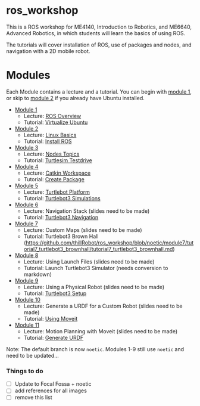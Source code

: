 # ros_workshop
This is a ROS workshop for ME4140, Introduction to Robotics, and ME6640, Advanced Robotics, in which students will learn the basics of using ROS.

The tutorials will cover installation of ROS, use of packages and nodes, and navigation with a 2D mobile robot. 

# Modules 

Each Module contains a lecture and a tutorial. You can begin with [module 1](module1/), or skip to [module 2](module2/) if you already have Ubuntu installed.

- [Module 1](module1/) 
  - Lecture: [ROS Overview](https://github.com/thillRobot/ros_workshop/blob/noetic/module1/lecture1_ros_overview/lecture1_ros_overview.pdf)
  - Tutorial: [Virtualize Ubuntu](https://github.com/thillRobot/ros_workshop/blob/noetic/module1/tutorial1_virtualize_ubuntu/tutorial1_virtualize_ubuntu.md)
- [Module 2](module2/) 
  - Lecture: [Linux Basics](https://github.com/thillRobot/ros_workshop/blob/noetic/module2/lecture2_linux_basics/lecture2_linux_basics.pdf)
  - Tutorial: [Install ROS](https://github.com/thillRobot/ros_workshop/blob/noetic/module2/tutorial2_install_ros/tutorial2_install_ros.md)
- [Module 3](module3/) 
  - Lecture: [Nodes Topics](https://github.com/thillRobot/ros_workshop/blob/noetic/module3/lecture3_nodes_topics/lecture3_nodes_topics.pdf)
  - Tutorial: [Turtlesim Testdrive](https://github.com/thillRobot/ros_workshop/blob/noetic/module3/tutorial3_turtlesim_testdrive/tutorial3_turtlesim_testdrive.md)
- [Module 4](module4/) 
  - Lecture: [Catkin Workspace](https://github.com/thillRobot/ros_workshop/blob/noetic/module4/lecture4_catkin_workspace/lecture4_catkin_workspace.pdf)
  - Tutorial: [Create Package](https://github.com/thillRobot/ros_workshop/blob/noetic/module4/tutorial4_create_package/tutorial4_create_package.md)
- [Module 5](module5/) 
  - Lecture: [Turtlebot Platform](https://github.com/thillRobot/ros_workshop/blob/noetic/module5/lecture5_turtlebot_platform/lecture5_turtlebot_platform.pdf)
  - Tutorial: [Turtlebot3 Simulations](https://github.com/thillRobot/ros_workshop/blob/noetic/module5/tutorial5_turtlebot3_simulations/tutorial5_turtlebot3_simulations.md) 
- [Module 6](module6/) 
  - Lecture: Navigation Stack (slides need to be made)
  - Tutorial: [Turtlebot3 Navigation](https://github.com/thillRobot/ros_workshop/blob/noetic/module6/tutorial6_turtlebot3_navigation/tutorial6_turtlebot3_navigation.md)
- [Module 7](module7/) 
  - Lecture: Custom Maps (slides need to be made)
  - Tutorial: Turtlebot3 Brown Hall (https://github.com/thillRobot/ros_workshop/blob/noetic/module7/tutorial7_turtlebot3_brownhall/tutorial7_turtlebot3_brownhall.md)
- [Module 8](module8/) 
  - Lecture: Using Launch Files (slides need to be made)
  - Tutorial: Launch Turtlebot3 Simulator (needs conversion to markdown)
- [Module 9](module9/) 
  - Lecture: Using a Physical Robot (slides need to be made)
  - Tutorial: [Turtlebot3 Setup](https://github.com/thillRobot/turtlebot3_setup/blob/master/README.md)
- [Module 10](module10/) 
  - Lecture: Generate a URDF for a Custom Robot (slides need to be made)
  - Tutorial: [Using Moveit](https://github.com/thillRobot/ros_workshop/blob/noetic/module10/tutorial10_generate_urdf/tutorial10_generate_urdf.md)
- [Module 11](module11/) 
  - Lecture: Motion Planning with Moveit (slides need to be made)
  - Tutorial: [Generate URDF](https://github.com/thillRobot/ros_workshop/blob/noetic/module11/tutorial11_using_moveit/tutorial11_using_moveit.md)

Note: The default branch is now `noetic`. Modules 1-9 still use `noetic` and need to be updated...

### Things to do

- [ ] Update to Focal Fossa + noetic
- [ ] add references for all images
- [ ] remove this list
